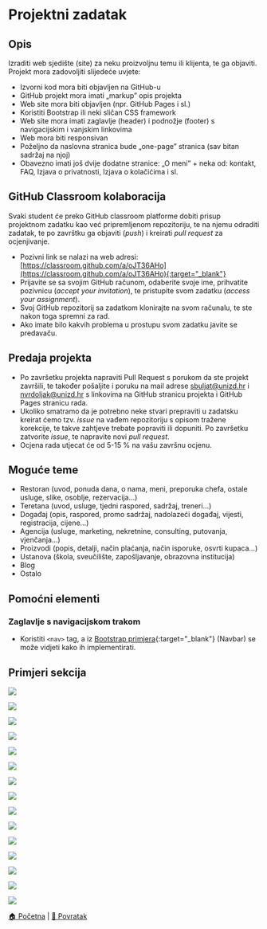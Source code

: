 # Projektni zadatak

## Opis
Izraditi web sjedište (site) za neku proizvoljnu temu ili klijenta, te ga objaviti. Projekt mora zadovoljiti slijedeće uvjete:
* Izvorni kod mora biti objavljen na GitHub-u
* GitHub projekt mora imati „markup” opis projekta
* Web site mora biti objavljen (npr. GitHub Pages i sl.)
* Koristiti Bootstrap ili neki sličan CSS framework
* Web site mora imati zaglavlje (header) i podnožje (footer) s navigacijskim i vanjskim linkovima
* Web mora biti responsivan
* Poželjno da naslovna stranica bude „one-page” stranica (sav bitan sadržaj na njoj)
* Obavezno imati još dvije dodatne stranice: „O meni” + neka od: kontakt, FAQ, Izjava o privatnosti, Izjava o kolačićima i sl.

## GitHub Classroom kolaboracija
Svaki student će preko GitHub classroom platforme dobiti prisup projektnom zadatku kao već pripremljenom repozitoriju, te na njemu odraditi zadatak, te po završtku ga objaviti (_push_) i kreirati _pull request_ za ocjenjivanje.
* Pozivni link se nalazi na web adresi: [https://classroom.github.com/a/oJT36AHo](https://classroom.github.com/a/oJT36AHo){:target="_blank"}
* Prijavite se sa svojim GitHub računom, odaberite svoje ime, prihvatite pozivnicu (_accept your invitation_), te pristupite svom zadatku (_access your assignment_).
* Svoj GitHub repozitorij sa zadatkom klonirajte na svom računalu, te ste nakon toga spremni za rad.
* Ako imate bilo kakvih problema u prostupu svom zadatku javite se predavaču.

## Predaja projekta
* Po završetku projekta napraviti Pull Request s porukom da ste projekt završili, te također pošaljite i poruku na mail adrese sbuljat@unizd.hr i nvrdoljak@unizd.hr s linkovima na GitHub stranicu projekta i GitHub Pages stranicu rada. 
* Ukoliko smatramo da je potrebno neke stvari prepraviti u zadatsku kreirat ćemo tzv. _issue_ na vađem repozitoriju s opisom tražene korekcije, te takve zahtjeve trebate popraviti ili dopuniti. Po završetku zatvorite _issue_, te napravite novi _pull request_.
* Ocjena rada utjecat će od 5-15 % na vašu završnu ocjenu.

## Moguće teme
* Restoran (uvod, ponuda dana, o nama, meni, preporuka chefa, ostale usluge, slike, osoblje, rezervacija…)
* Teretana (uvod, usluge, tjedni raspored, sadržaj, treneri…)
* Događaj (opis, raspored, promo sadržaj, nadolazeći događaj, vijesti, registracija, cijene…)
* Agencija (usluge, marketing, nekretnine, consulting, putovanja, vjenčanja…)
* Proizvodi (popis, detalji, način plaćanja, način isporuke, osvrti kupaca…)
* Ustanova (škola, sveučilište, zapošljavanje, obrazovna institucija)
* Blog
* Ostalo

## Pomoćni elementi

### Zaglavlje s navigacijskom trakom
* Koristiti ```<nav>``` tag, a iz [Bootstrap primjera](https://getbootstrap.com/docs/4.5/examples/){:target="_blank"} (Navbar) se može vidjeti kako ih 
implementirati.

## Primjeri sekcija

![](slike/our_services.png)

![](slike/gym.png)

![](slike/what_we_do.png)

![](slike/team.png)

![](slike/questions.png)

![](slike/propose.png)

![](slike/taste_this.png)

![](slike/reservation.png)

![](slike/houses.png)

![](slike/countdown.png)

![](slike/event_schedule.png)

![](slike/latest_posts.png)

![](slike/faq.png)

![](slike/pricing_plan.png)

![](slike/about_me.png)




[🏠 Početna](../../.) | [📃 Povratak](../.)
